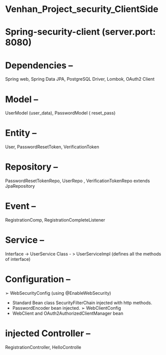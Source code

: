 # Venhan_Project_security_ClientSide

# Spring-security-client (server.port: 8080)
# Dependencies –
Spring web, Spring Data JPA, PostgreSQL Driver, Lombok, OAuth2 Client
# Model –
UserModel (user_data), PasswordModel ( reset_pass)
# Entity –
User, PasswordResetToken, VerificationToken
# Repository –
PasswordResetTokenRepo, UserRepo , VerificationTokenRepo
extends JpaRepository
# Event –
RegistrationComp, RegistrationCompleteListener
# Service –
Interface -> UserService
Class - > UserServiceImpl (defines all the methods of interface)
# Configuration –
➢ WebSecurityConfig (using @EnableWebSecurity)
- Standard Bean class SecurityFilterChain injected with 
http methods.
- PasswordEncoder bean injected.
➢ WebClientConfig
- WebClient and OAuth2AuthorizedClientManager bean 
# injected Controller –
RegistrationController, HelloControlle
